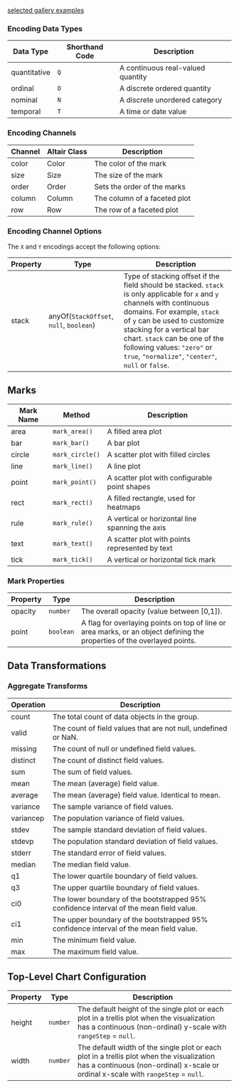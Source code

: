 [selected gallery examples](https://docs.google.com/document/d/11TiIC41BxoeQfZMN-uCo1LpNsd38Ze_pj6uGVf7RpUs/edit)

### Encoding Data Types
|Data Type|Shorthand Code|Description|
|-|-|-|
|quantitative|`Q`|A continuous real-valued quantity|
|ordinal|`O`|A discrete ordered quantity|
|nominal|`N`|A discrete unordered category|
|temporal|`T`|A time or date value|

### Encoding Channels
|Channel|Altair Class|Description|
|-|-|-|
|color|Color|The color of the mark|
|size|Size|The size of the mark|
|order|Order|Sets the order of the marks|
|column|Column|The column of a faceted plot|
|row|Row|The row of a faceted plot|

### Encoding Channel Options
The `X` and `Y` encodings accept the following options:

|Property|Type|Description|
|-|-|-|
|stack|anyOf(`StackOffset`, `null`, `boolean`)|Type of stacking offset if the field should be stacked. `stack` is only applicable for `x` and `y` channels with continuous domains. For example, `stack` of `y` can be used to customize stacking for a vertical bar chart. `stack` can be one of the following values: `"zero"` or `true`, `"normalize"`, `"center"`, `null` or `false`.|

## Marks
|Mark Name|Method|Description|
|-|-|-|
|area|`mark_area()`|A filled area plot|
|bar|`mark_bar()`|A bar plot|
|circle|`mark_circle()`|A scatter plot with filled circles|
|line|`mark_line()`|A line plot|
|point|`mark_point()`|A scatter plot with configurable point shapes|
|rect|`mark_rect()`|A filled rectangle, used for heatmaps|
|rule|`mark_rule()`|A vertical or horizontal line spanning the axis|
|text|`mark_text()`|A scatter plot with points represented by text|
|tick|`mark_tick()`|A vertical or horizontal tick mark|

### Mark Properties
|Property|Type|Description|
|-|-|-|
|opacity|`number`|The overall opacity (value between [0,1]).|
|point|`boolean`|A flag for overlaying points on top of line or area marks, or an object defining the properties of the overlayed points.|

## Data Transformations
### Aggregate Transforms
|Operation|Description|
|-|-|
|count|The total count of data objects in the group. |
|valid|The count of field values that are not null, undefined or NaN.|
|missing|The count of null or undefined field values.|
|distinct|The count of distinct field values.|
|sum|The sum of field values.|
|mean|The mean (average) field value.|
|average|The mean (average) field value. Identical to mean.|
|variance|The sample variance of field values.|
|variancep|The population variance of field values.|
|stdev|The sample standard deviation of field values.|
|stdevp|The population standard deviation of field values.|
|stderr|The standard error of field values.|
|median|The median field value.|
|q1|The lower quartile boundary of field values.|
|q3|The upper quartile boundary of field values.|
|ci0|The lower boundary of the bootstrapped 95% confidence interval of the mean field value.|
|ci1|The upper boundary of the bootstrapped 95% confidence interval of the mean field value.|
|min|The minimum field value.|
|max|The maximum field value.|

## Top-Level Chart Configuration
|Property|Type|Description|
|-|-|-|
|height|`number`|The default height of the single plot or each plot in a trellis plot when the visualization has a continuous (non-ordinal) y-scale with `rangeStep` = `null`.|
|width|`number`|The default width of the single plot or each plot in a trellis plot when the visualization has a continuous (non-ordinal) x-scale or ordinal x-scale with `rangeStep` = `null`.|
